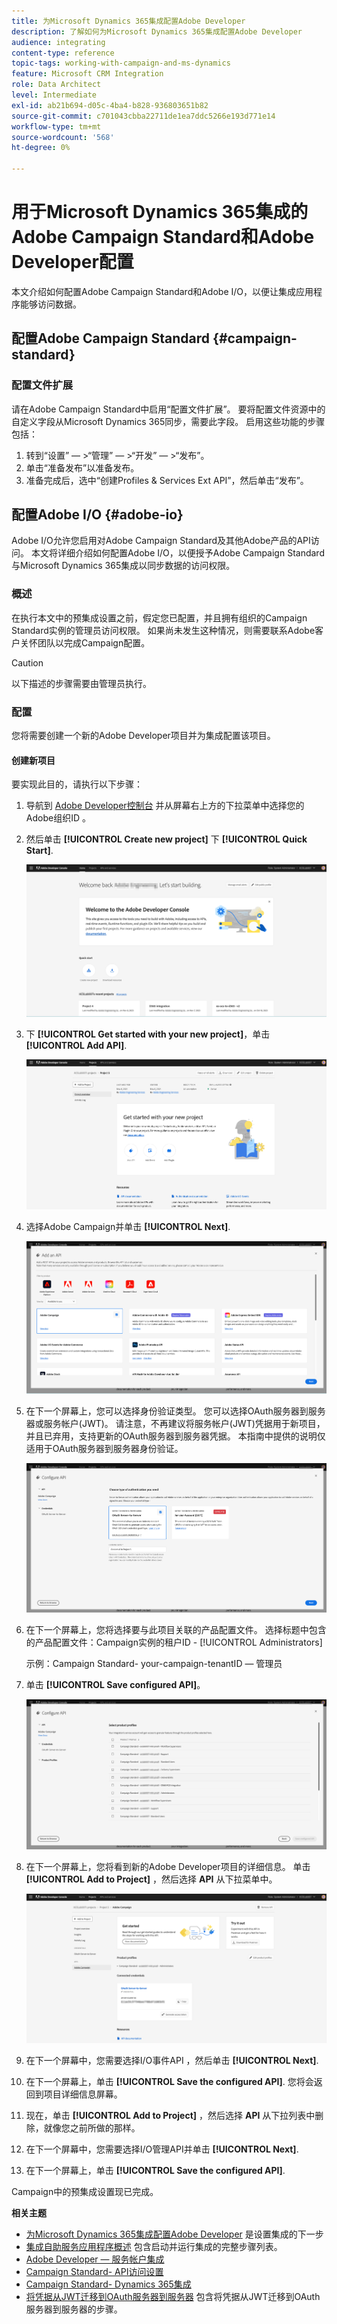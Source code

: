 ```yaml
---
title: 为Microsoft Dynamics 365集成配置Adobe Developer
description: 了解如何为Microsoft Dynamics 365集成配置Adobe Developer
audience: integrating
content-type: reference
topic-tags: working-with-campaign-and-ms-dynamics
feature: Microsoft CRM Integration
role: Data Architect
level: Intermediate
exl-id: ab21b694-d05c-4ba4-b828-936803651b82
source-git-commit: c701043cbba22711de1ea7ddc5266e193d771e14
workflow-type: tm+mt
source-wordcount: '568'
ht-degree: 0%

---
```


# 用于Microsoft Dynamics 365集成的Adobe Campaign Standard和Adobe Developer配置

本文介绍如何配置Adobe Campaign Standard和Adobe I/O，以便让集成应用程序能够访问数据。

## 配置Adobe Campaign Standard {#campaign-standard}

### 配置文件扩展

请在Adobe Campaign Standard中启用“配置文件扩展”。   要将配置文件资源中的自定义字段从Microsoft Dynamics 365同步，需要此字段。   启用这些功能的步骤包括：

1. 转到“设置” — >“管理” — >“开发” — >“发布”。
1. 单击“准备发布”以准备发布。
1. 准备完成后，选中“创建Profiles &amp; Services Ext API”，然后单击“发布”。

## 配置Adobe I/O {#adobe-io}

Adobe I/O允许您启用对Adobe Campaign Standard及其他Adobe产品的API访问。   本文将详细介绍如何配置Adobe I/O，以便授予Adobe Campaign Standard与Microsoft Dynamics 365集成以同步数据的访问权限。

### 概述

在执行本文中的预集成设置之前，假定您已配置，并且拥有组织的Campaign Standard实例的管理员访问权限。  如果尚未发生这种情况，则需要联系Adobe客户关怀团队以完成Campaign配置。

>[!CAUTION]
>
>以下描述的步骤需要由管理员执行。

### 配置

您将需要创建一个新的Adobe Developer项目并为集成配置该项目。

#### 创建新项目

要实现此目的，请执行以下步骤：

1. 导航到 [Adobe Developer控制台](https://console.adobe.io/home#) 并从屏幕右上方的下拉菜单中选择您的Adobe组织ID 。

1. 然后单击 **[!UICONTROL Create new project]** 下 **[!UICONTROL Quick Start]**.

   ![](assets/adobeIO1.png)

1. 下 **[!UICONTROL Get started with your new project]**，单击 **[!UICONTROL Add API]**.

   ![](assets/adobeIO2.png)

1. 选择Adobe Campaign并单击 **[!UICONTROL Next]**.

   ![](assets/adobeIO3.png)

1. 在下一个屏幕上，您可以选择身份验证类型。 您可以选择OAuth服务器到服务器或服务帐户(JWT)。 请注意，不再建议将服务帐户(JWT)凭据用于新项目，并且已弃用，支持更新的OAuth服务器到服务器凭据。 本指南中提供的说明仅适用于OAuth服务器到服务器身份验证。

   ![](assets/adobeIO4.png)

1. 在下一个屏幕上，您将选择要与此项目关联的产品配置文件。 选择标题中包含的产品配置文件：Campaign实例的租户ID - [!UICONTROL Administrators]

   示例：Campaign Standard- your-campaign-tenantID — 管理员

1. 单击 **[!UICONTROL Save configured API]**。

   ![](assets/adobeIO5.png)

1. 在下一个屏幕上，您将看到新的Adobe Developer项目的详细信息。 单击 **[!UICONTROL Add to Project]** ，然后选择 **API** 从下拉菜单中。

   ![](assets/adobeIO6.png)

1. 在下一个屏幕中，您需要选择I/O事件API ，然后单击 **[!UICONTROL Next]**.

1. 在下一个屏幕上，单击 **[!UICONTROL Save the configured API]**.  您将会返回到项目详细信息屏幕。

1. 现在，单击 **[!UICONTROL Add to Project]** ，然后选择 **API** 从下拉列表中删除，就像您之前所做的那样。

1. 在下一个屏幕中，您需要选择I/O管理API并单击 **[!UICONTROL Next]**.

1. 在下一个屏幕上，单击 **[!UICONTROL Save the configured API]**.

Campaign中的预集成设置现已完成。

**相关主题**

* [为Microsoft Dynamics 365集成配置Adobe Developer](../../integrating/using/d365-acs-configure-adobe-io.md) 是设置集成的下一步
* [集成自助服务应用程序概述](../../integrating/using/d365-acs-self-service-app-quick-start-guide.md) 包含启动并运行集成的完整步骤列表。
* [Adobe Developer — 服务帐户集成](https://developer.adobe.com/developer-console/docs/guides/#!AdobeDocs/adobeio-auth/master/AuthenticationOverview/ServiceAccountIntegration.md)
* [Campaign Standard- API访问设置](../../api/using/setting-up-api-access.md)
* [Campaign Standard- Dynamics 365集成](../../integrating/using/d365-acs-configure-d365.md)
* [将凭据从JWT迁移到OAuth服务器到服务器](../../integrating/using/d365-acs-self-service-app-migrate-credentials.md) 包含将凭据从JWT迁移到OAuth服务器到服务器的步骤。
